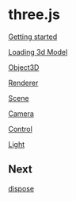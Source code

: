 # three.js

[Getting started](threejs-getting-started.md)

[Loading 3d Model](threejs-loading-3d-model.md)

[Object3D](threejs-object3d.md)

[Renderer](threejs-renderer.md)

[Scene](threejs-scene.md)

[Camera](threejs-camera.md)

[Control]()

[Light]()

## Next

[dispose](threejs-dispose-object.md)

